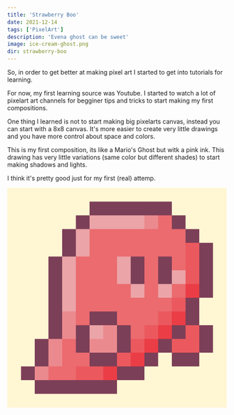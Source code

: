 ```yaml
---
title: 'Strawberry Boo'
date: 2021-12-14
tags: ['PixelArt']
description: 'Evena ghost can be sweet'
image: ice-cream-ghost.png
dir: strawberry-boo
---
```


So, in order to get better at making pixel art I started to get into tutorials for learning.

For now, my first learning source was Youtube. I started to watch a lot of pixelart art channels for begginer tips and tricks to start making my first compositions.

One thing I learned is not to start making big pixelarts canvas, instead you can start with a 8x8 canvas. It's more easier to create very little drawings and you have more control about space and colors.

This is my first composition, its like a Mario's Ghost but witk a pink ink. This drawing has very little variations (same color but different shades) to start making shadows and lights.

I think it's pretty good just for my first (real) attemp.

![Strawberry Ghost](ice-cream-ghost.png)
